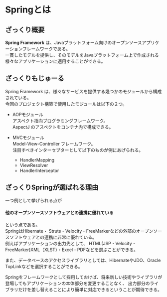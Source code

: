 # Springとは

## ざっくり概要
**Spring Framework** は、Javaプラットフォーム向けのオープンソースアプリケーションフレームワークである。<br/>
一貫したモデルを提供し、そのモデルをJavaプラットフォーム上で作成される様々なアプリケーションに適用することができる。

## ざっくりもじゅーる
Spring Framework は、様々なサービスを提供する幾つかのモジュールから構成されている。<br/>
今回のプロジェクト構築で使用したモジュールは以下の２つ。

- AOPモジュール<br/>
アスペクト指向プログラミングフレームワーク。<br/>
AspectJ のアスペクトをコンテナ内で構成できる。

- MVCモジュール<br/>
Model-View-Controller フレームワーク。<br/>
注目すべきインターセプターとして以下のものが例にあげられる。
  - HandlerMapping
  - ViewResolver
  - HandlerInterceptor

## ざっくりSpringが選ばれる理由
一つ例として挙げられる点が
#### 他のオープンソースソフトウェアとの連携に優れている

という点である。<br/>
SpringはHibernate・ Struts・Velocity・FreeMarkerなどの外部のオープンソースソフトウェアとの連携に非常に優れている。<br/>
例えばアプリケーションの出力先として、 HTML(JSP・Velocity・FreeMarker)XML（XLST）・Excel・PDFなどを選ぶことができる。<br/>

また、データベースのアクセスライブラリとしては、HibernateやJDO、Oracle TopLinkなどを選択することができる。

Springをフレームワークとして採用しておけば、将来新しい技術やライブラリが登場してもアプリケーションの本体部分を変更することなく、 出力部分のライブラリだけを差し替えることにより簡単に対応できるということが期待できる。
